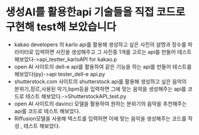 # 생성AI를 활용한api 기술들을 직접 코드로 구현해 test해 보았습니다
- kakao developers 의 karlo api를 활용해 생성하고 싶은 사진의 설명과 장수를 파라미터로 입력하면 사진을 생성해주고 그 사진중 1개를 고르는 api를 만들어 테스트 해보았다->api_testter_karloAPI for kakao.p
- open AI 사이트의 dell-e api를 활용하여 같은 기능을 하는 api를 만들어 테스트를 해보았다(py)->api tester_dell-e api.py
- shutterstock.com 사이트의 shutterstock api를 활용해 생성하고 싶은 음악의 분위기,장르,사용된 악기,bpm등을 입력하면 그에 맞는 음악을 생성해주는 api를 코드로 테스트 해보았다.->ShutterstockAPI_test.py
- open AI 사이트의 davinci 모델을 활용하여 원하는 분위기의 음악을 추천해주는 api를 코드로 테스트 해보았다.
- Riffusion모델을 사용해 텍스트를 입력하면 이에 맞는 음악을 생성해주는 코드를 작성 , 테스트 해보았다.
